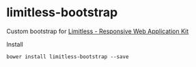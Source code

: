 # limitless-bootstrap

Custom bootstrap for [Limitless - Responsive Web Application Kit](https://github.com/tientq/limitless-responsive-web-application-kit)

Install
```
bower install limitless-bootstrap --save
```
